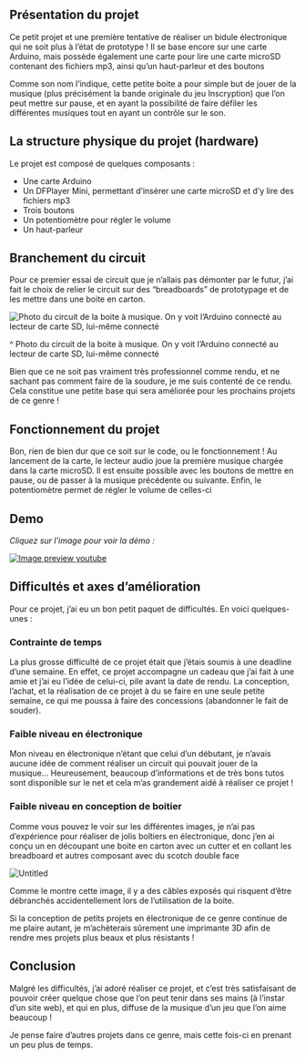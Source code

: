 ## Présentation du projet

Ce petit projet et une première tentative de réaliser un bidule électronique qui ne soit plus à l’état de prototype ! Il se base encore sur une carte Arduino, mais possède également une carte pour lire une carte microSD contenant des fichiers mp3, ainsi qu’un haut-parleur et des boutons

Comme son nom l’indique, cette petite boite a pour simple but de jouer de la musique (plus précisément la bande originale du jeu Inscryption) que l’on peut mettre sur pause, et en ayant la possibilité de faire défiler les différentes musiques tout en ayant un contrôle sur le son.

## La structure physique du projet (hardware)

Le projet est composé de quelques composants :

- Une carte Arduino
- Un DFPlayer Mini, permettant d’insérer une carte microSD et d’y lire des fichiers mp3
- Trois boutons
- Un potentiomètre pour régler le volume
- Un haut-parleur

## Branchement du circuit

Pour ce premier essai de circuit que je n’allais pas démonter par le futur, j’ai fait le choix de relier le circuit sur des “breadboards” de prototypage et de les mettre dans une boite en carton.

![Photo du circuit de la boite à musique. On y voit l’Arduino connecté au lecteur de carte SD, lui-même connecté ](../markdown-img/musicbox/boiteopen.png)

^ Photo du circuit de la boite à musique. On y voit l’Arduino connecté au lecteur de carte SD, lui-même connecté

Bien que ce ne soit pas vraiment très professionnel comme rendu, et ne sachant pas comment faire de la soudure, je me suis contenté de ce rendu. Cela constitue une petite base qui sera améliorée pour les prochains projets de ce genre !

## Fonctionnement du projet

Bon, rien de bien dur que ce soit sur le code, ou le fonctionnement ! Au lancement de la carte, le lecteur audio joue la première musique chargée dans la carte microSD. Il est ensuite possible avec les boutons de mettre en pause, ou de passer à la musique précédente ou suivante. Enfin, le potentiomètre permet de régler le volume de celles-ci

## Demo

_Cliquez sur l'image pour voir la démo :_

[![Image preview youtube](../markdown-img/musicbox/boitepres.png)](https://www.youtube.com/watch?v=2fT92TD4VNI)

## Difficultés et axes d’amélioration

Pour ce projet, j’ai eu un bon petit paquet de difficultés. En voici quelques-unes :

### Contrainte de temps

La plus grosse difficulté de ce projet était que j’étais soumis à une deadline d’une semaine. En effet, ce projet accompagne un cadeau que j’ai fait à une amie et j’ai eu l’idée de celui-ci, pile avant la date de rendu. La conception, l’achat, et la réalisation de ce projet à du se faire en une seule petite semaine, ce qui me poussa à faire des concessions (abandonner le fait de souder).

### Faible niveau en électronique

Mon niveau en électronique n’étant que celui d’un débutant, je n’avais aucune idée de comment réaliser un circuit qui pouvait jouer de la musique… Heureusement, beaucoup d’informations et de très bons tutos sont disponible sur le net et cela m’as grandement aidé à réaliser ce projet !

### Faible niveau en conception de boitier

Comme vous pouvez le voir sur les différentes images, je n’ai pas d’expérience pour réaliser de jolis boîtiers en électronique, donc j’en ai conçu un en découpant une boite en carton avec un cutter et en collant les breadboard et autres composant avec du scotch double face

![Untitled](../markdown-img/musicbox/boitecontrol.png)

Comme le montre cette image, il y a des câbles exposés qui risquent d’être débranchés accidentellement lors de l’utilisation de la boite.

Si la conception de petits projets en électronique de ce genre continue de me plaire autant, je m’achèterais sûrement une imprimante 3D afin de rendre mes projets plus beaux et plus résistants !

## Conclusion

Malgré les difficultés, j’ai adoré réaliser ce projet, et c’est très satisfaisant de pouvoir créer quelque chose que l’on peut tenir dans ses mains (à l’instar d’un site web), et qui en plus, diffuse de la musique d’un jeu que l’on aime beaucoup !

Je pense faire d’autres projets dans ce genre, mais cette fois-ci en prenant un peu plus de temps.
